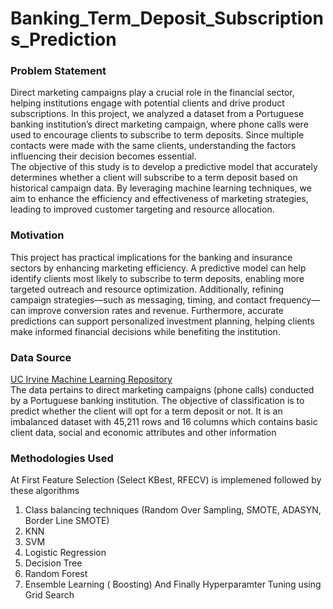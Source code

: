 # Banking_Term_Deposit_Subscriptions_Prediction

### Problem Statement
Direct marketing campaigns play a crucial role in the financial sector, helping institutions engage with potential clients and drive product subscriptions. In this project, we analyzed a dataset from a Portuguese banking institution’s direct marketing campaign, where phone calls were used to encourage clients to subscribe to term deposits. Since multiple contacts were made with the same clients, understanding the factors influencing their decision becomes essential.<br>
The objective of this study is to develop a predictive model that accurately determines whether a client will subscribe to a term deposit based on historical campaign data. By leveraging machine learning techniques, we aim to enhance the efficiency and effectiveness of marketing strategies, leading to improved customer targeting and resource allocation.

### Motivation
This project has practical implications for the banking and insurance sectors by enhancing marketing efficiency. A predictive model can help identify clients most likely to subscribe to term deposits, enabling more targeted outreach and resource optimization. Additionally, refining campaign strategies—such as messaging, timing, and contact frequency—can improve conversion rates and revenue. Furthermore, accurate predictions can support personalized investment planning, helping clients make informed financial decisions while benefiting the institution.

### Data Source
[UC Irvine Machine Learning Repository](https://archive.ics.uci.edu/dataset/222/bank+marketing) <br>
The data pertains to direct marketing campaigns (phone calls) conducted by a Portuguese banking institution. The objective of classification is to predict whether the client will opt for a term deposit or not. It is an imbalanced dataset with 45,211 rows and 16 columns which contains basic client data, social and economic attributes and other information

### Methodologies Used
At First Feature Selection (Select KBest, RFECV) is implemened followed by these algorithms
1. Class balancing techniques (Random Over Sampling, SMOTE, ADASYN, Border Line SMOTE)
2. KNN
3. SVM
4. Logistic Regression
5. Decision Tree
6. Random Forest
7. Ensemble Learning ( Boosting)
And Finally Hyperparamter Tuning using Grid Search
